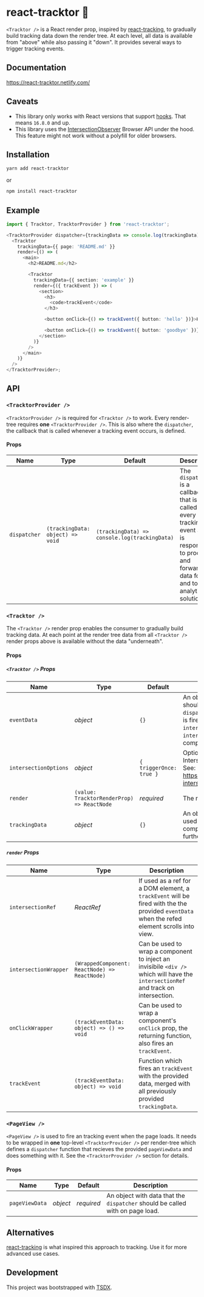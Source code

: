# react-tracktor 🚜

`<Tracktor />` is a React render prop, inspired by [react-tracking](https://github.com/nytimes/react-tracking), to gradually build tracking data down the render tree. At each level, all data is available from "above" while also passing it "down". It provides several ways to trigger tracking events.

## Documentation

https://react-tracktor.netlify.com/

## Caveats

- This library only works with React versions that support [hooks](https://reactjs.org/hooks). That means `16.8.0` and up.
- This library uses the [IntersectionObserver](https://developer.mozilla.org/en-US/docs/Web/API/Intersection_Observer_API) Browser API under the hood. This feature might not work without a polyfill for older browsers.

## Installation

```bash
yarn add react-tracktor
```

or

```bash
npm install react-tracktor
```

## Example

```typescript
import { Tracktor, TracktorProvider } from 'react-tracktor';

<TracktorProvider dispatcher={trackingData => console.log(trackingData)}>
  <Tracktor
    trackingData={{ page: 'README.md' }}
    render={() => (
      <main>
        <h2>README.md</h2>

        <Tracktor
          trackingData={{ section: 'example' }}
          render={({ trackEvent }) => (
            <section>
              <h3>
                <code>trackEvent</code>
              </h3>

              <button onClick={() => trackEvent({ button: 'hello' })}>Hello</button>

              <button onClick={() => trackEvent({ button: 'goodbye' })}>Goodbye</button>
            </section>
          )}
        />
      </main>
    )}
  />
</TracktorProvider>;
```

## API

### `<TracktorProvider />`

`<TracktorProvider />` is required for `<Tracktor />` to work. Every render-tree requires **one** `<TracktorProvider />`. This is also where the `dispatcher`, the callback that is called whenever a tracking event occurs, is defined.

#### Props

| Name         | Type                             | Default                                       | Description                                                                                                                                                 |
| ------------ | -------------------------------- | --------------------------------------------- | ----------------------------------------------------------------------------------------------------------------------------------------------------------- |
| `dispatcher` | `(trackingData: object) => void` | `(trackingData) => console.log(trackingData)` | The `dispatcher` is a callback that is called on every tracking event and is responsible to process and forward the data for and to any analytics solution. |

### `<Tracktor />`

The `<Tracktor />` render prop enables the consumer to gradually build tracking data.
At each point at the render tree data from all `<Tracktor />` render props above is available without the data "underneath".

#### Props

##### `<Tracktor />` Props

| Name                  | Type                                       | Default                 | Description                                                                                                                                                                                                 |
| --------------------- | ------------------------------------------ | ----------------------- | ----------------------------------------------------------------------------------------------------------------------------------------------------------------------------------------------------------- |
| `eventData`           | _object_                                   | `{}`                    | An object with tracking data that should be provided to the `dispatcher` when the `onClickWrapper` is fired or (when using the `intersectionRef` or `intersectionWrapper`) the component scrolls into view. |
| `intersectionOptions` | _object_                                   | `{ triggerOnce: true }` | Options passed to the IntersectionObserver. <br/>See: https://github.com/thebuilder/react-intersection-observer#options                                                                                     |
| `render`              | `(value: TracktorRenderProp) => ReactNode` | _required_              | The render function                                                                                                                                                                                         |
| `trackingData`        | _object_                                   | `{}`                    | An object with data that should be used when tracking events from this component and all components further down the render tree.                                                                           |

##### `render` Props

| Name                  | Type                                          | Description                                                                                                                                  |
| --------------------- | --------------------------------------------- | -------------------------------------------------------------------------------------------------------------------------------------------- |
| `intersectionRef`     | _ReactRef_                                    | If used as a ref for a DOM element, a `trackEvent` will be fired with the the provided `eventData` when the refed element scrolls into view. |
| `intersectionWrapper` | `(WrappedComponent: ReactNode) => ReactNode)` | Can be used to wrap a component to inject an invisibile `<div />` which will have the `intersectionRef` and track on intersection.           |
| `onClickWrapper`      | `(trackEventData: object) => () => void`      | Can be used to wrap a component's `onClick` prop, the returning function, also fires an `trackEvent`.                                        |
| `trackEvent`          | `(trackEventData: object) => void`            | Function which fires an `trackEvent` with the provided data, merged with all previously provided `trackingData`.                             |

### `<PageView />`

`<PageView />` is used to fire an tracking event when the page loads. It needs to be wrapped in **one** top-level `<TracktorProvider />` per render-tree which defines a `dispatcher` function that recieves the provided `pageViewData` and does something with it.
See the `<TracktorProvider />` section for details.

#### Props

| Name           | Type     | Default    | Description                                                                   |
| -------------- | -------- | ---------- | ----------------------------------------------------------------------------- |
| `pageViewData` | _object_ | _required_ | An object with data that the `dispatcher` should be called with on page load. |

## Alternatives

[react-tracking](https://github.com/nytimes/react-tracking) is what inspired this approach to tracking. Use it for more advanced use cases.

## Development

This project was bootstrapped with [TSDX](https://github.com/jaredpalmer/tsdx).
